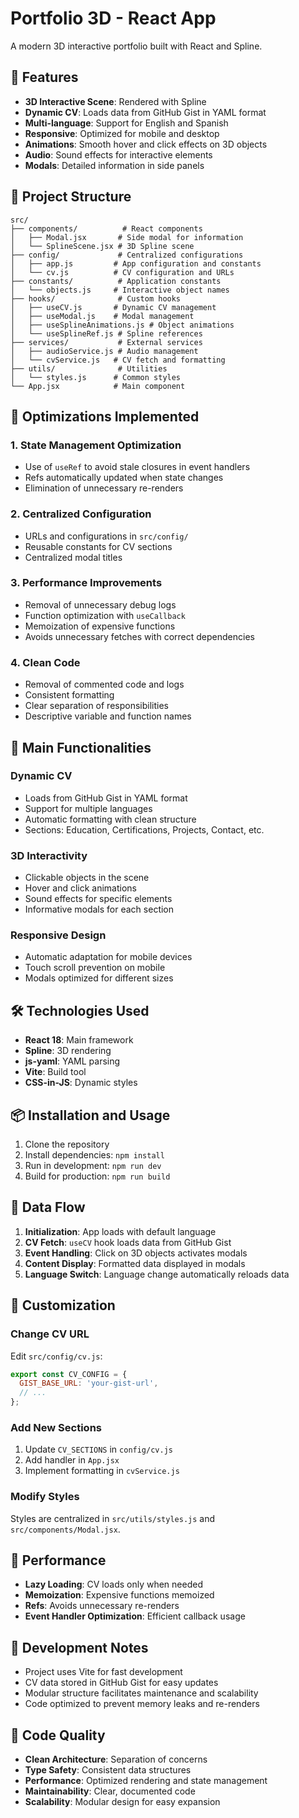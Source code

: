 # Portfolio 3D - React App

A modern 3D interactive portfolio built with React and Spline.

## 🚀 Features

- **3D Interactive Scene**: Rendered with Spline
- **Dynamic CV**: Loads data from GitHub Gist in YAML format
- **Multi-language**: Support for English and Spanish
- **Responsive**: Optimized for mobile and desktop
- **Animations**: Smooth hover and click effects on 3D objects
- **Audio**: Sound effects for interactive elements
- **Modals**: Detailed information in side panels

## 📁 Project Structure

```
src/
├── components/          # React components
│   ├── Modal.jsx       # Side modal for information
│   └── SplineScene.jsx # 3D Spline scene
├── config/             # Centralized configurations
│   ├── app.js         # App configuration and constants
│   └── cv.js          # CV configuration and URLs
├── constants/          # Application constants
│   └── objects.js     # Interactive object names
├── hooks/              # Custom hooks
│   ├── useCV.js       # Dynamic CV management
│   ├── useModal.js    # Modal management
│   ├── useSplineAnimations.js # Object animations
│   └── useSplineRef.js # Spline references
├── services/           # External services
│   ├── audioService.js # Audio management
│   └── cvService.js   # CV fetch and formatting
├── utils/              # Utilities
│   └── styles.js      # Common styles
└── App.jsx            # Main component
```

## 🔧 Optimizations Implemented

### 1. **State Management Optimization**
- Use of `useRef` to avoid stale closures in event handlers
- Refs automatically updated when state changes
- Elimination of unnecessary re-renders

### 2. **Centralized Configuration**
- URLs and configurations in `src/config/`
- Reusable constants for CV sections
- Centralized modal titles

### 3. **Performance Improvements**
- Removal of unnecessary debug logs
- Function optimization with `useCallback`
- Memoization of expensive functions
- Avoids unnecessary fetches with correct dependencies

### 4. **Clean Code**
- Removal of commented code and logs
- Consistent formatting
- Clear separation of responsibilities
- Descriptive variable and function names

## 🎯 Main Functionalities

### Dynamic CV
- Loads from GitHub Gist in YAML format
- Support for multiple languages
- Automatic formatting with clean structure
- Sections: Education, Certifications, Projects, Contact, etc.

### 3D Interactivity
- Clickable objects in the scene
- Hover and click animations
- Sound effects for specific elements
- Informative modals for each section

### Responsive Design
- Automatic adaptation for mobile devices
- Touch scroll prevention on mobile
- Modals optimized for different sizes

## 🛠️ Technologies Used

- **React 18**: Main framework
- **Spline**: 3D rendering
- **js-yaml**: YAML parsing
- **Vite**: Build tool
- **CSS-in-JS**: Dynamic styles

## 📦 Installation and Usage

1. Clone the repository
2. Install dependencies: `npm install`
3. Run in development: `npm run dev`
4. Build for production: `npm run build`

## 🔄 Data Flow

1. **Initialization**: App loads with default language
2. **CV Fetch**: `useCV` hook loads data from GitHub Gist
3. **Event Handling**: Click on 3D objects activates modals
4. **Content Display**: Formatted data displayed in modals
5. **Language Switch**: Language change automatically reloads data

## 🎨 Customization

### Change CV URL
Edit `src/config/cv.js`:
```javascript
export const CV_CONFIG = {
  GIST_BASE_URL: 'your-gist-url',
  // ...
};
```

### Add New Sections
1. Update `CV_SECTIONS` in `config/cv.js`
2. Add handler in `App.jsx`
3. Implement formatting in `cvService.js`

### Modify Styles
Styles are centralized in `src/utils/styles.js` and `src/components/Modal.jsx`.

## 🚀 Performance

- **Lazy Loading**: CV loads only when needed
- **Memoization**: Expensive functions memoized
- **Refs**: Avoids unnecessary re-renders
- **Event Handler Optimization**: Efficient callback usage

## 📝 Development Notes

- Project uses Vite for fast development
- CV data stored in GitHub Gist for easy updates
- Modular structure facilitates maintenance and scalability
- Code optimized to prevent memory leaks and re-renders

## 🎯 Code Quality

- **Clean Architecture**: Separation of concerns
- **Type Safety**: Consistent data structures
- **Performance**: Optimized rendering and state management
- **Maintainability**: Clear, documented code
- **Scalability**: Modular design for easy expansion 